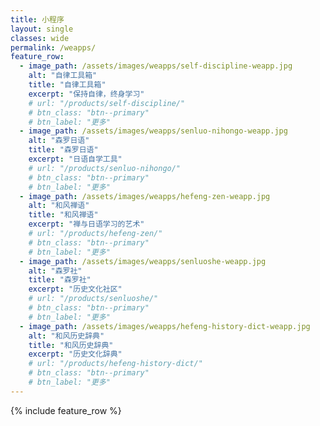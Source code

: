 ```yaml
---
title: 小程序
layout: single
classes: wide
permalink: /weapps/
feature_row:
  - image_path: /assets/images/weapps/self-discipline-weapp.jpg
    alt: "自律工具箱"
    title: "自律工具箱"
    excerpt: "保持自律，终身学习"
    # url: "/products/self-discipline/"
    # btn_class: "btn--primary"
    # btn_label: "更多"
  - image_path: /assets/images/weapps/senluo-nihongo-weapp.jpg
    alt: "森罗日语"
    title: "森罗日语"
    excerpt: "日语自学工具"
    # url: "/products/senluo-nihongo/"
    # btn_class: "btn--primary"
    # btn_label: "更多"
  - image_path: /assets/images/weapps/hefeng-zen-weapp.jpg
    alt: "和风禅语"
    title: "和风禅语"
    excerpt: "禅与日语学习的艺术"
    # url: "/products/hefeng-zen/"
    # btn_class: "btn--primary"
    # btn_label: "更多"
  - image_path: /assets/images/weapps/senluoshe-weapp.jpg
    alt: "森罗社"
    title: "森罗社"
    excerpt: "历史文化社区"
    # url: "/products/senluoshe/"
    # btn_class: "btn--primary"
    # btn_label: "更多"
  - image_path: /assets/images/weapps/hefeng-history-dict-weapp.jpg
    alt: "和风历史辞典"
    title: "和风历史辞典"
    excerpt: "历史文化辞典"
    # url: "/products/hefeng-history-dict/"
    # btn_class: "btn--primary"
    # btn_label: "更多"
---
```


{% include feature_row %}
